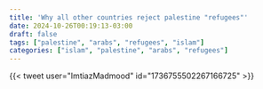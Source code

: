 ```yaml
---
title: 'Why all other countries reject palestine "refugees"'
date: 2024-10-26T00:19:13-03:00
draft: false
tags: ["palestine", "arabs", "refugees", "islam"]
categories: ["islam", "palestine", "arabs", "refugees"]
---
```


{{< tweet user="ImtiazMadmood" id="1736755502267166725" >}}

